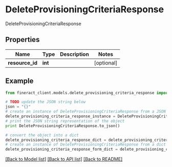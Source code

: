 # DeleteProvisioningCriteriaResponse

DeleteProvisioningCriteriaResponse

## Properties

Name | Type | Description | Notes
------------ | ------------- | ------------- | -------------
**resource_id** | **int** |  | [optional] 

## Example

```python
from fineract_client.models.delete_provisioning_criteria_response import DeleteProvisioningCriteriaResponse

# TODO update the JSON string below
json = "{}"
# create an instance of DeleteProvisioningCriteriaResponse from a JSON string
delete_provisioning_criteria_response_instance = DeleteProvisioningCriteriaResponse.from_json(json)
# print the JSON string representation of the object
print DeleteProvisioningCriteriaResponse.to_json()

# convert the object into a dict
delete_provisioning_criteria_response_dict = delete_provisioning_criteria_response_instance.to_dict()
# create an instance of DeleteProvisioningCriteriaResponse from a dict
delete_provisioning_criteria_response_form_dict = delete_provisioning_criteria_response.from_dict(delete_provisioning_criteria_response_dict)
```
[[Back to Model list]](../README.md#documentation-for-models) [[Back to API list]](../README.md#documentation-for-api-endpoints) [[Back to README]](../README.md)


